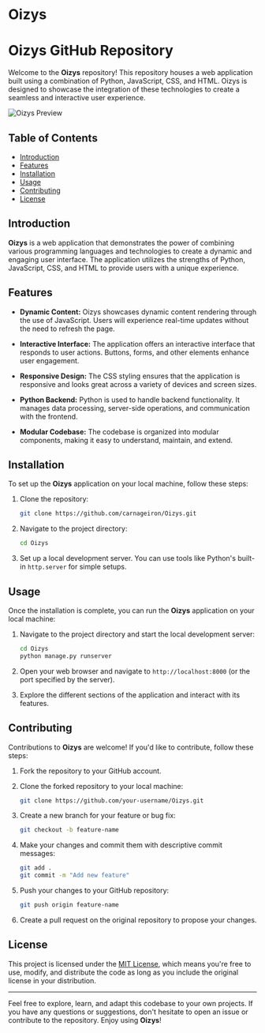 # Oizys

# Oizys GitHub Repository

Welcome to the **Oizys** repository! This repository houses a web application built using a combination of Python, JavaScript, CSS, and HTML. Oizys is designed to showcase the integration of these technologies to create a seamless and interactive user experience.

![Oizys Preview](preview.png)

## Table of Contents

- [Introduction](#introduction)
- [Features](#features)
- [Installation](#installation)
- [Usage](#usage)
- [Contributing](#contributing)
- [License](#license)

## Introduction

**Oizys** is a web application that demonstrates the power of combining various programming languages and technologies to create a dynamic and engaging user interface. The application utilizes the strengths of Python, JavaScript, CSS, and HTML to provide users with a unique experience.

## Features

- **Dynamic Content:** Oizys showcases dynamic content rendering through the use of JavaScript. Users will experience real-time updates without the need to refresh the page.

- **Interactive Interface:** The application offers an interactive interface that responds to user actions. Buttons, forms, and other elements enhance user engagement.

- **Responsive Design:** The CSS styling ensures that the application is responsive and looks great across a variety of devices and screen sizes.

- **Python Backend:** Python is used to handle backend functionality. It manages data processing, server-side operations, and communication with the frontend.

- **Modular Codebase:** The codebase is organized into modular components, making it easy to understand, maintain, and extend.

## Installation

To set up the **Oizys** application on your local machine, follow these steps:

1. Clone the repository:
   ```bash
   git clone https://github.com/carnageiron/Oizys.git
   ```

2. Navigate to the project directory:
   ```bash
   cd Oizys
   ```

3. Set up a local development server. You can use tools like Python's built-in `http.server` for simple setups.

## Usage

Once the installation is complete, you can run the **Oizys** application on your local machine:

1. Navigate to the project directory and start the local development server:
   ```bash
   cd Oizys
   python manage.py runserver
   ```


2. Open your web browser and navigate to `http://localhost:8000` (or the port specified by the server).

3. Explore the different sections of the application and interact with its features.

## Contributing

Contributions to **Oizys** are welcome! If you'd like to contribute, follow these steps:

1. Fork the repository to your GitHub account.

2. Clone the forked repository to your local machine:
   ```bash
   git clone https://github.com/your-username/Oizys.git
   ```

3. Create a new branch for your feature or bug fix:
   ```bash
   git checkout -b feature-name
   ```

4. Make your changes and commit them with descriptive commit messages:
   ```bash
   git add .
   git commit -m "Add new feature"   
   ```

5. Push your changes to your GitHub repository:
   ```bash
   git push origin feature-name
   ```

6. Create a pull request on the original repository to propose your changes.

## License

This project is licensed under the [MIT License](LICENSE), which means you're free to use, modify, and distribute the code as long as you include the original license in your distribution.

---

Feel free to explore, learn, and adapt this codebase to your own projects. If you have any questions or suggestions, don't hesitate to open an issue or contribute to the repository. Enjoy using **Oizys**!

